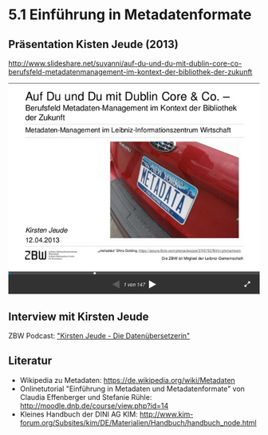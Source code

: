 # 5.1 Einführung in Metadatenformate

## Präsentation Kisten Jeude (2013)

http://www.slideshare.net/suvanni/auf-du-und-du-mit-dublin-core-co-berufsfeld-metadatenmanagement-im-kontext-der-bibliothek-der-zukunft

[![Screenshot Präsentation Kirsten Jeude](images/screenshot-jeude-2013.png)](http://www.slideshare.net/suvanni/auf-du-und-du-mit-dublin-core-co-berufsfeld-metadatenmanagement-im-kontext-der-bibliothek-der-zukunft)

## Interview mit Kirsten Jeude
ZBW Podcast: ["Kirsten Jeude - Die Datenübersetzerin"](https://www.youtube.com/watch?v=YwbRTDvt_sA)

## Literatur
* Wikipedia zu Metadaten: https://de.wikipedia.org/wiki/Metadaten
* Onlinetutorial "Einführung in Metadaten und Metadatenformate" von Claudia Effenberger und Stefanie Rühle: http://moodle.dnb.de/course/view.php?id=14
* Kleines Handbuch der DINI AG KIM: http://www.kim-forum.org/Subsites/kim/DE/Materialien/Handbuch/handbuch_node.html
